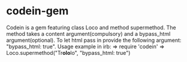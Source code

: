 # codein-gem
Codein is a gem featuring class Loco and method supermethod. The method takes a content argument(compulsory) and a bypass_html argument(optional). To let html pass in provide the following argument: "bypass_html: true".
Usage example in irb: 
=> require 'codein'
=> Loco.supermethod("Tr<b>olo</b>lo", "bypass_html: true")
